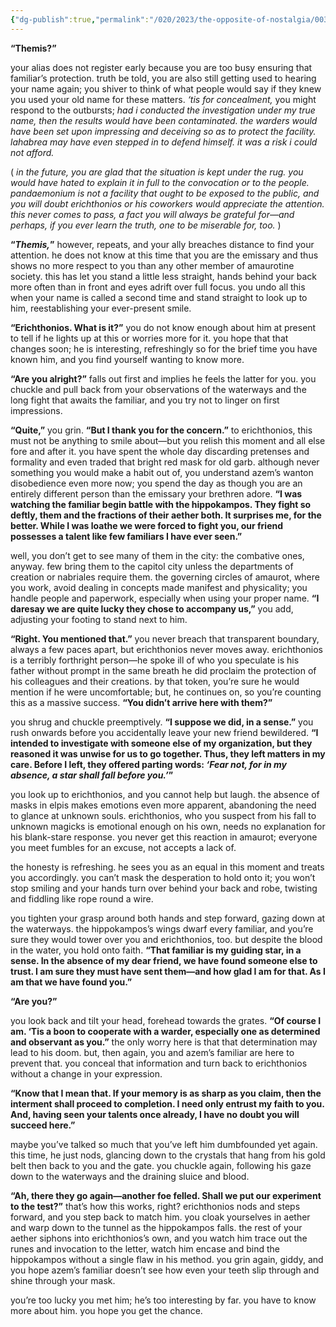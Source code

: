 ```yaml
---
{"dg-publish":true,"permalink":"/020/2023/the-opposite-of-nostalgia/003/","title":"003. erichthonios by the gates of pandaemonium.","noteIcon":"1","created":"2024-10-19T20:27:19.215-07:00","updated":"2024-09-26T15:43:16.032-07:00"}
---
```


**“Themis?”**

your alias does not register early because you are too busy ensuring that familiar’s protection. truth be told, you are also still getting used to hearing your name again; you shiver to think of what people would say if they knew you used your old name for these matters. *‘tis for concealment,* you might respond to the outbursts; *had i conducted the investigation under my true name, then the results would have been contaminated. the warders would have been set upon impressing and deceiving so as to protect the facility. lahabrea may have even stepped in to defend himself. it was a risk i could not afford.*

( *in the future, you are glad that the situation is kept under the rug. you would have hated to explain it in full to the convocation or to the people. pandaemonium is not a facility that ought to be exposed to the public, and you will doubt erichthonios or his coworkers would appreciate the attention. this never comes to pass, a fact you will always be grateful for—and perhaps, if you ever learn the truth, one to be miserable for, too.* )

**“*Themis,*”** however, repeats, and your ally breaches distance to find your attention. he does not know at this time that you are the emissary and thus shows no more respect to you than any other member of amaurotine society. this has let you stand a little less straight, hands behind your back more often than in front and eyes adrift over full focus. you undo all this when your name is called a second time and stand straight to look up to him, reestablishing your ever-present smile.

**“Erichthonios. What is it?”** you do not know enough about him at present to tell if he lights up at this or worries more for it. you hope that that changes soon; he is interesting, refreshingly so for the brief time you have known him, and you find yourself wanting to know more.

**“Are you alright?”** falls out first and implies he feels the latter for you. you chuckle and pull back from your observations of the waterways and the long fight that awaits the familiar, and you try not to linger on first impressions.

**“Quite,”** you grin. **“But I thank you for the concern.”** to erichthonios, this must not be anything to smile about—but you relish this moment and all else fore and after it. you have spent the whole day discarding pretenses and formality and even traded that bright red mask for old garb. although never something you would make a habit out of, you understand azem’s wanton disobedience even more now; you spend the day as though you are an entirely different person than the emissary your brethren adore. **“I was watching the familiar begin battle with the hippokampos. They fight so deftly, them and the fractions of their aether both. It surprises me, for the better. While I was loathe we were forced to fight you, our friend possesses a talent like few familiars I have ever seen.”**

well, you don’t get to see many of them in the city: the combative ones, anyway. few bring them to the capitol city unless the departments of creation or nabriales require them. the governing circles of amaurot, where you work, avoid dealing in concepts made manifest and physicality; you handle people and paperwork, especially when using your proper name. **“I daresay we are quite lucky they chose to accompany us,”** you add, adjusting your footing to stand next to him.

**“Right. You mentioned that.”** you never breach that transparent boundary, always a few paces apart, but erichthonios never moves away. erichthonios is a terribly forthright person—he spoke ill of who you speculate is his father without prompt in the same breath he did proclaim the protection of his colleagues and their creations. by that token, you’re sure he would mention if he were uncomfortable; but, he continues on, so you’re counting this as a massive success. **“You didn’t arrive here with them?”**

you shrug and chuckle preemptively. **“I suppose we did, in a sense.”** you rush onwards before you accidentally leave your new friend bewildered. **“I intended to investigate with someone else of my organization, but they reasoned it was unwise for us to go together. Thus, they left matters in my care. Before I left, they offered parting words: *‘Fear not, for in my absence, a star shall fall before you.’*”**

you look up to erichthonios, and you cannot help but laugh. the absence of masks in elpis makes emotions even more apparent, abandoning the need to glance at unknown souls. erichthonios, who you suspect from his fall to unknown magicks is emotional enough on his own, needs no explanation for his blank-stare response. you never get this reaction in amaurot; everyone you meet fumbles for an excuse, not accepts a lack of.

the honesty is refreshing. he sees you as an equal in this moment and treats you accordingly. you can’t mask the desperation to hold onto it; you won’t stop smiling and your hands turn over behind your back and robe, twisting and fiddling like rope round a wire.

you tighten your grasp around both hands and step forward, gazing down at the waterways. the hippokampos’s wings dwarf every familiar, and you’re sure they would tower over you and erichthonios, too. but despite the blood in the water, you hold onto faith. **“That familiar is my guiding star, in a sense. In the absence of my dear friend, we have found someone else to trust. I am sure they must have sent them—and how glad I am for that. As I am that we have found you.”**

**“Are you?”**

you look back and tilt your head, forehead towards the grates. **“Of course I am. ‘Tis a boon to cooperate with a warder, especially one as determined and observant as you.”** the only worry here is that that determination may lead to his doom. but, then again, you and azem’s familiar are here to prevent that. you conceal that information and turn back to erichthonios without a change in your expression.

**“Know that I mean that. If your memory is as sharp as you claim, then the interment shall proceed to completion. I need only entrust my faith to you. And, having seen your talents once already, I have no doubt you will succeed here.”**

maybe you’ve talked so much that you’ve left him dumbfounded yet again. this time, he just nods, glancing down to the crystals that hang from his gold belt then back to you and the gate. you chuckle again, following his gaze down to the waterways and the draining sluice and blood.

**“Ah, there they go again—another foe felled. Shall we put our experiment to the test?”** that’s how this works, right? erichthonios nods and steps forward, and you step back to match him. you cloak yourselves in aether and warp down to the tunnel as the hippokampos falls. the rest of your aether siphons into erichthonios’s own, and you watch him trace out the runes and invocation to the letter, watch him encase and bind the hippokampos without a single flaw in his method. you grin again, giddy, and you hope azem’s familiar doesn’t see how even your teeth slip through and shine through your mask.

you’re too lucky you met him; he’s too interesting by far. you have to know more about him. you hope you get the chance.